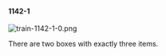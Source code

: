 #### 1142-1
![train-1142-1-0.png](https://github.com/lil-lab/nlvr/raw/master/nlvr/train/images/12/train-1142-1-0.png "train-1142-1-0.png")

There are two boxes with exactly three items.